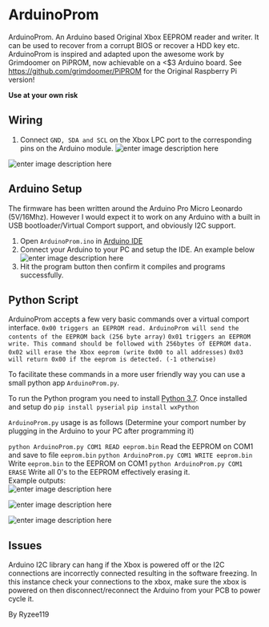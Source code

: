 

# ArduinoProm

ArduinoProm. An Arduino based Original Xbox EEPROM reader and writer.
It can be used to recover from a corrupt BIOS or recover a HDD key etc. <br>
ArduinoProm is inspired and adapted upon the awesome work by Grimdoomer on PiPROM, now achievable on a <$3 Arduino board.
See https://github.com/grimdoomer/PiPROM for the Original Raspberry Pi version!

**Use at your own risk**

## Wiring
1. Connect `GND, SDA and SCL` on the Xbox LPC port to the corresponding pins on the Arduino module.
![enter image description here](https://i.imgur.com/No7bvLF.png)

![enter image description here](https://i.imgur.com/fokwQjY.jpg)
## Arduino Setup
The firmware has been written around the Arduino Pro Micro Leonardo (5V/16Mhz). However I would expect it to work on any Arduino with a built in USB bootloader/Virtual Comport support, and obviously I2C support.
1. Open `ArduinoProm.ino` in [Arduino IDE](https://www.arduino.cc/en/main/software)
2. Connect your Arduino to your PC and setup the IDE. An example below <br> ![enter image description here](https://i.imgur.com/V7CJpkd.png)
3. Hit the program button then confirm it compiles and programs successfully.


## Python Script
ArduinoProm accepts a few very basic commands over a virtual comport interface.
	`0x00 triggers an EEPROM read. ArduinoProm will send the contents of the EEPROM back (256 byte array)`
	`0x01 triggers an EEPROM write. This command should be followed with 256bytes of EEPROM data.`
	`0x02 will erase the Xbox eeprom (write 0x00 to all addresses)`
	`0x03 will return 0x00 if the eeprom is detected. (-1 otherwise)`

To facilitate these commands in a more user friendly way you can use a small python app `ArduinoProm.py`.

To run the Python program you need to install [Python 3.7](https://www.python.org). Once installed and setup do
`pip install pyserial`
`pip install wxPython`

`ArduinoProm.py` usage is as follows (Determine your comport number by plugging in the Arduino to your PC after programming it)

`python ArduinoProm.py COM1 READ eeprom.bin` Read the EEPROM on COM1 and save to file `eeprom.bin`
`python ArduinoProm.py COM1 WRITE eeprom.bin` Write `eeprom.bin` to the EEPROM on COM1
`python ArduinoProm.py COM1 ERASE` Write all 0's to the EEPROM effectively erasing it.
<br>
Example outputs:<br>
![enter image description here](https://i.imgur.com/mRRVvAb.png)

![enter image description here](https://i.imgur.com/p308Va2.png)

![enter image description here](https://i.imgur.com/r6GWkpm.png)

## Issues
Arduino I2C library can hang if the Xbox is powered off or the I2C connections are incorrectly connected resulting in the software freezing.
In this instance check your connections to the xbox, make sure the xbox is powered on then disconnect/reconnect the Arduino from your PCB to power cycle it.

By Ryzee119
